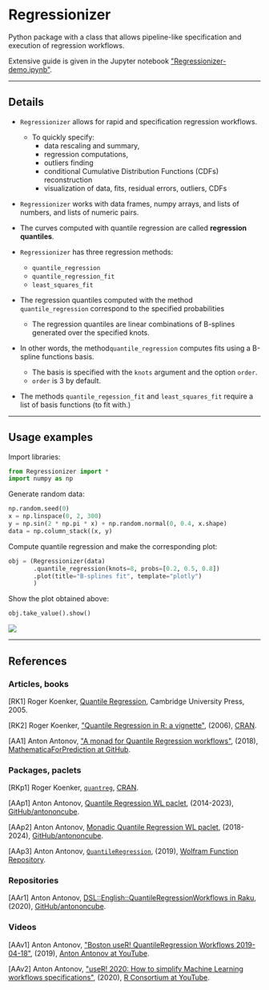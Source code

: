 # Regressionizer

Python package with a class that allows pipeline-like specification and execution of regression workflows.

Extensive guide is given in the Jupyter notebook 
["Regressionizer-demo.ipynb"](https://github.com/antononcube/Python-Regressionizer/blob/main/docs/Regressionizer-demo.ipynb).

-----

## Details

- `Regressionizer` allows for rapid and specification regression workflows.
  - To quickly specify: 
    - data rescaling and summary, 
    - regression computations,
    - outliers finding
    - conditional Cumulative Distribution Functions (CDFs) reconstruction
    - visualization of data, fits, residual errors, outliers, CDFs 

- `Regressionizer` works with data frames, numpy arrays, and lists of numbers, and lists of numeric pairs.

- The curves computed with quantile regression are called **regression quantiles**.

- `Regressionizer` has three regression methods:
  - `quantile_regression`
  - `quantile_regression_fit`
  - `least_squares_fit`
  
- The regression quantiles computed with the method `quantile_regression` correspond to the specified probabilities
  - The regression quantiles are linear combinations of B-splines generated over the specified knots.

- In other words, the method`quantile_regression` computes fits using a B-spline functions basis.  
  - The basis is specified with the `knots` argument and the option `order`.
  - `order` is 3 by default. 

- The methods `quantile_regession_fit` and `least_squares_fit` require a list of basis functions (to fit with.)

------

## Usage examples 

Import libraries:

```python
from Regressionizer import *
import numpy as np
```

Generate random data:

```python
np.random.seed(0)
x = np.linspace(0, 2, 300)
y = np.sin(2 * np.pi * x) + np.random.normal(0, 0.4, x.shape)
data = np.column_stack((x, y)
```

Compute quantile regression and make the corresponding plot:

```python
obj = (Regressionizer(data)
       .quantile_regression(knots=8, probs=[0.2, 0.5, 0.8])
       .plot(title="B-splines fit", template="plotly")
       )
```

Show the plot obtained above:

```python
obj.take_value().show()
```

![](https://raw.githubusercontent.com/antononcube/Python-Regressionizer/main/docs/img/random-data-B-spline-rqs.png)

------

## References

### Articles, books

[RK1] Roger Koenker, 
[Quantile Regression](https://books.google.com/books/about/Quantile_Regression.html?id=hdkt7V4NXsgC), 
Cambridge University Press, 2005.

[RK2] Roger Koenker,
["Quantile Regression in R: a vignette"](https://cran.r-project.org/web/packages/quantreg/vignettes/rq.pdf),
(2006),
[CRAN](https://cran.r-project.org/).

[AA1] Anton Antonov,
["A monad for Quantile Regression workflows"](https://github.com/antononcube/MathematicaForPrediction/blob/master/MarkdownDocuments/A-monad-for-Quantile-Regression-workflows.md),
(2018),
[MathematicaForPrediction at GitHub](https://github.com/antononcube/MathematicaForPrediction).

### Packages, paclets

[RKp1] Roger Koenker,
[`quantreg`](https://cran.r-project.org/web/packages/quantreg/index.html),
[CRAN](https://cran.r-project.org/).

[AAp1] Anton Antonov,
[Quantile Regression WL paclet](https://github.com/antononcube/WL-QuantileRegression-paclet),
(2014-2023),
[GitHub/antononcube](https://github.com/antononcube).

[AAp2] Anton Antonov,
[Monadic Quantile Regression WL paclet](https://github.com/antononcube/WL-MonadicQuantileRegression-paclet),
(2018-2024),
[GitHub/antononcube](https://github.com/antononcube).

[AAp3] Anton Antonov,
[`QuantileRegression`](https://resources.wolframcloud.com/FunctionRepository/resources/QuantileRegression),
(2019),
[Wolfram Function Repository](https://resources.wolframcloud.com/FunctionRepository/resources/QuantileRegression).

### Repositories

[AAr1] Anton Antonov,
[DSL::English::QuantileRegressionWorkflows in Raku](https://github.com/antononcube/Raku-DSL-English-QuantileRegressionWorkflows),
(2020),
[GitHub/antononcube](https://github.com/antononcube/Raku-DSL-English-QuantileRegressionWorkflows).

### Videos

[AAv1] Anton Antonov,
["Boston useR! QuantileRegression Workflows 2019-04-18"](https://www.youtube.com/watch?v=a_Dk25xarvE),
(2019),
[Anton Antonov at YouTube](https://www.youtube.com/@AAA4Prediction).

[AAv2] Anton Antonov,
["useR! 2020: How to simplify Machine Learning workflows specifications"](https://www.youtube.com/watch?v=b9Uu7gRF5KY),
(2020),
[R Consortium at YouTube](https://www.youtube.com/channel/UC_R5smHVXRYGhZYDJsnXTwg).